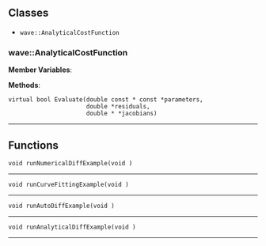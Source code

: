 ## Classes

- `wave::AnalyticalCostFunction`



### wave::AnalyticalCostFunction

**Member Variables**:



**Methods**:

    virtual bool Evaluate(double const * const *parameters,
                          double *residuals,
                          double * *jacobians)


---






## Functions

    void runNumericalDiffExample(void )


---

    void runCurveFittingExample(void )


---

    void runAutoDiffExample(void )


---

    void runAnalyticalDiffExample(void )


---